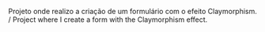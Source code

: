 Projeto onde realizo a criação de um formulário com o efeito Claymorphism. / Project where I create a form with the Claymorphism effect.